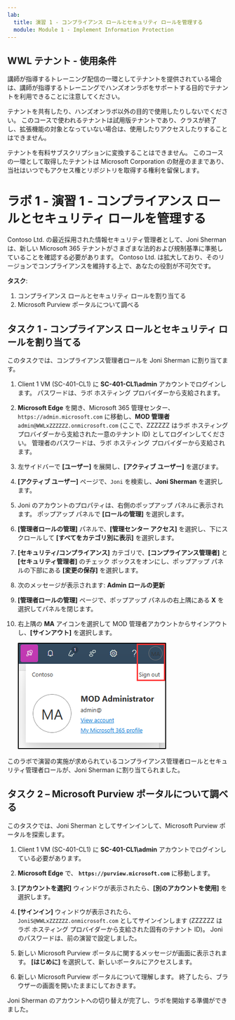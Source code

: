 ```yaml
---
lab:
  title: 演習 1 - コンプライアンス ロールとセキュリティ ロールを管理する
  module: Module 1 - Implement Information Protection
---
```

## WWL テナント - 使用条件

講師が指導するトレーニング配信の一環としてテナントを提供されている場合は、講師が指導するトレーニングでハンズオンラボをサポートする目的でテナントを利用できることに注意してください。

テナントを共有したり、ハンズオンラボ以外の目的で使用したりしないでください。 このコースで使われるテナントは試用版テナントであり、クラスが終了し、拡張機能の対象となっていない場合は、使用したりアクセスしたりすることはできません。

テナントを有料サブスクリプションに変換することはできません。 このコースの一環として取得したテナントは Microsoft Corporation の財産のままであり、当社はいつでもアクセス権とリポジトリを取得する権利を留保します。

# ラボ 1 - 演習 1 - コンプライアンス ロールとセキュリティ ロールを管理する

Contoso Ltd. の最近採用された情報セキュリティ管理者として、Joni Sherman は、新しい Microsoft 365 テナントがさまざまな法的および規制基準に準拠していることを確認する必要があります。 Contoso Ltd. は拡大しており、そのリージョンでコンプライアンスを維持する上で、あなたの役割が不可欠です。

**タスク**:

1. コンプライアンス ロールとセキュリティ ロールを割り当てる
1. Microsoft Purview ポータルについて調べる

## タスク 1 - コンプライアンス ロールとセキュリティ ロールを割り当てる

このタスクでは、コンプライアンス管理者ロールを Joni Sherman に割り当てます。

1. Client 1 VM (SC-401-CL1) に **SC-401-CL1\admin** アカウントでログインします。 パスワードは、ラボ ホスティング プロバイダーから支給されます。

1. **Microsoft Edge** を開き、Microsoft 365 管理センター、`https://admin.microsoft.com` に移動し、**MOD 管理者**`admin@WWLxZZZZZZ.onmicrosoft.com` (ここで、ZZZZZZ はラボ ホスティング プロバイダーから支給された一意のテナント ID) としてログインしてください。 管理者のパスワードは、ラボ ホスティング プロバイダーから支給されます。

1. 左サイドバーで **[ユーザー]** を展開し、**[アクティブ ユーザー]** を選びます。

1. **[アクティブ ユーザー]** ページで、`Joni` を検索し、**Joni Sherman** を選択します。

1. Joni のアカウントのプロパティは、右側のポップアップ パネルに表示されます。 ポップアップ パネルで **[ロールの管理]** を選択します。

1. **[管理者ロールの管理]** パネルで、**[管理センター アクセス]** を選択し、下にスクロールして **[すべてをカテゴリ別に表示]** を選択します。

1. **[セキュリティ/コンプライアンス]** カテゴリで、**[コンプライアンス管理者]** と **[セキュリティ管理者]** のチェック ボックスをオンにし、ポップアップ パネルの下部にある **[変更の保存]** を選択します。

1. 次のメッセージが表示されます: **Admin ロールの更新**

1. **[管理者ロールの管理]** ページで、ポップアップ パネルの右上隅にある **X** を選択してパネルを閉じます。

1. 右上隅の **MA** アイコンを選択して MOD 管理者アカウントからサインアウトし、**[サインアウト]** を選択します。

   ![MOD 管理者アカウントからサインアウトするためのナビゲーション パスを示すスクリーンショット。](../Media/sign-out.png)

このラボで演習の実施が求められているコンプライアンス管理者ロールとセキュリティ管理者ロールが、Joni Sherman に割り当てられました。

## タスク 2 – Microsoft Purview ポータルについて調べる

このタスクでは、Joni Sherman としてサインインして、Microsoft Purview ポータルを探索します。

1. Client 1 VM (SC-401-CL1) に **SC-401-CL1\admin** アカウントでログインしている必要があります。

1. **Microsoft Edge** で、 **`https://purview.microsoft.com`** に移動します。

1. **[アカウントを選択]** ウィンドウが表示されたら、**[別のアカウントを使用]** を選択します。

1. **[サインイン]** ウィンドウが表示されたら、`JoniS@WWLxZZZZZZ.onmicrosoft.com` としてサインインします (ZZZZZZ はラボ ホスティング プロバイダーから支給された固有のテナント ID)。 Joni のパスワードは、前の演習で設定しました。

1. 新しい Microsoft Purview ポータルに関するメッセージが画面に表示されます。 **[はじめに]** を選択して、新しいポータルにアクセスします。

1. 新しい Microsoft Purview ポータルについて理解します。 終了したら、ブラウザーの画面を開いたままにしておきます。

Joni Sherman のアカウントへの切り替えが完了し、ラボを開始する準備ができました。
